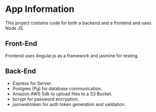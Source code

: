 # App Information

This project contains code for both a backend and a frontend and uses Node JS.

## Front-End

Frontend uses Angular.js as a framework and jasmine for testing.

## Back-End

- Express for Server.
- Postgres (Pg) for database communication.
- Amazon AWS Sdk to upload files to a S3 Bucket.
- bcrypt for password encryption.
- jsonwebtoken for auth token generation and validation.
